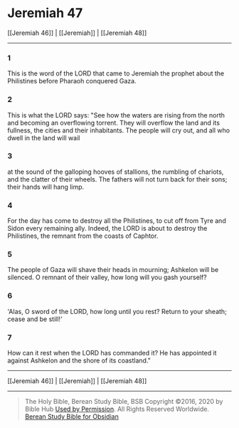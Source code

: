 # Jeremiah 47

[[Jeremiah 46]] | [[Jeremiah]] | [[Jeremiah 48]]

---

### 1
This is the word of the LORD that came to Jeremiah the prophet about the Philistines before Pharaoh conquered Gaza.

### 2
This is what the LORD says: "See how the waters are rising from the north and becoming an overflowing torrent. They will overflow the land and its fullness, the cities and their inhabitants. The people will cry out, and all who dwell in the land will wail

### 3
at the sound of the galloping hooves of stallions, the rumbling of chariots, and the clatter of their wheels. The fathers will not turn back for their sons; their hands will hang limp.

### 4
For the day has come to destroy all the Philistines, to cut off from Tyre and Sidon every remaining ally. Indeed, the LORD is about to destroy the Philistines, the remnant from the coasts of Caphtor.

### 5
The people of Gaza will shave their heads in mourning; Ashkelon will be silenced. O remnant of their valley, how long will you gash yourself?

### 6
'Alas, O sword of the LORD, how long until you rest? Return to your sheath; cease and be still!'

### 7
How can it rest when the LORD has commanded it? He has appointed it against Ashkelon and the shore of its coastland."

---

[[Jeremiah 46]] | [[Jeremiah]] | [[Jeremiah 48]]

---

> The Holy Bible, Berean Study Bible, BSB
> Copyright &copy;2016, 2020 by Bible Hub
> [Used by Permission](https://berean.bible/terms.htm). All Rights Reserved Worldwide.
> [Berean Study Bible for Obsidian](https://github.com/gapmiss/berean-study-bible-for-obsidian)

